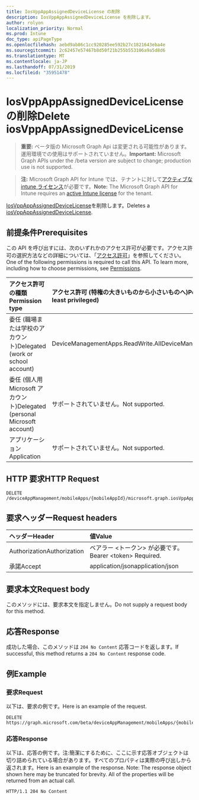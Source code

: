 ```yaml
---
title: IosVppAppAssignedDeviceLicense の削除
description: IosVppAppAssignedDeviceLicense を削除します。
author: rolyon
localization_priority: Normal
ms.prod: Intune
doc_type: apiPageType
ms.openlocfilehash: aebd9ab86c1cc920285ee592b27c1821643eba4e
ms.sourcegitcommit: 2c62457e57467b8d50f21b255b553106a9a5d8d6
ms.translationtype: MT
ms.contentlocale: ja-JP
ms.lasthandoff: 07/31/2019
ms.locfileid: "35951478"
---
```

# <a name="delete-iosvppappassigneddevicelicense"></a><span data-ttu-id="9d686-103">IosVppAppAssignedDeviceLicense の削除</span><span class="sxs-lookup"><span data-stu-id="9d686-103">Delete iosVppAppAssignedDeviceLicense</span></span>

> <span data-ttu-id="9d686-104">**重要:** ベータ版の Microsoft Graph Api は変更される可能性があります。運用環境での使用はサポートされていません。</span><span class="sxs-lookup"><span data-stu-id="9d686-104">**Important:** Microsoft Graph APIs under the /beta version are subject to change; production use is not supported.</span></span>

> <span data-ttu-id="9d686-105">**注:** Microsoft Graph API for Intune では、テナントに対して[アクティブな intune ライセンス](https://go.microsoft.com/fwlink/?linkid=839381)が必要です。</span><span class="sxs-lookup"><span data-stu-id="9d686-105">**Note:** The Microsoft Graph API for Intune requires an [active Intune license](https://go.microsoft.com/fwlink/?linkid=839381) for the tenant.</span></span>

<span data-ttu-id="9d686-106">[IosVppAppAssignedDeviceLicense](../resources/intune-apps-iosvppappassigneddevicelicense.md)を削除します。</span><span class="sxs-lookup"><span data-stu-id="9d686-106">Deletes a [iosVppAppAssignedDeviceLicense](../resources/intune-apps-iosvppappassigneddevicelicense.md).</span></span>

## <a name="prerequisites"></a><span data-ttu-id="9d686-107">前提条件</span><span class="sxs-lookup"><span data-stu-id="9d686-107">Prerequisites</span></span>
<span data-ttu-id="9d686-p101">この API を呼び出すには、次のいずれかのアクセス許可が必要です。アクセス許可の選択方法などの詳細については、「[アクセス許可](/graph/permissions-reference)」を参照してください。</span><span class="sxs-lookup"><span data-stu-id="9d686-p101">One of the following permissions is required to call this API. To learn more, including how to choose permissions, see [Permissions](/graph/permissions-reference).</span></span>

|<span data-ttu-id="9d686-110">アクセス許可の種類</span><span class="sxs-lookup"><span data-stu-id="9d686-110">Permission type</span></span>|<span data-ttu-id="9d686-111">アクセス許可 (特権の大きいものから小さいものへ)</span><span class="sxs-lookup"><span data-stu-id="9d686-111">Permissions (from most to least privileged)</span></span>|
|:---|:---|
|<span data-ttu-id="9d686-112">委任 (職場または学校のアカウント)</span><span class="sxs-lookup"><span data-stu-id="9d686-112">Delegated (work or school account)</span></span>|<span data-ttu-id="9d686-113">DeviceManagementApps.ReadWrite.All</span><span class="sxs-lookup"><span data-stu-id="9d686-113">DeviceManagementApps.ReadWrite.All</span></span>|
|<span data-ttu-id="9d686-114">委任 (個人用 Microsoft アカウント)</span><span class="sxs-lookup"><span data-stu-id="9d686-114">Delegated (personal Microsoft account)</span></span>|<span data-ttu-id="9d686-115">サポートされていません。</span><span class="sxs-lookup"><span data-stu-id="9d686-115">Not supported.</span></span>|
|<span data-ttu-id="9d686-116">アプリケーション</span><span class="sxs-lookup"><span data-stu-id="9d686-116">Application</span></span>|<span data-ttu-id="9d686-117">サポートされていません。</span><span class="sxs-lookup"><span data-stu-id="9d686-117">Not supported.</span></span>|

## <a name="http-request"></a><span data-ttu-id="9d686-118">HTTP 要求</span><span class="sxs-lookup"><span data-stu-id="9d686-118">HTTP Request</span></span>
<!-- {
  "blockType": "ignored"
}
-->
``` http
DELETE /deviceAppManagement/mobileApps/{mobileAppId}/microsoft.graph.iosVppApp/assignedLicenses/{iosVppAppAssignedLicenseId}
```

## <a name="request-headers"></a><span data-ttu-id="9d686-119">要求ヘッダー</span><span class="sxs-lookup"><span data-stu-id="9d686-119">Request headers</span></span>
|<span data-ttu-id="9d686-120">ヘッダー</span><span class="sxs-lookup"><span data-stu-id="9d686-120">Header</span></span>|<span data-ttu-id="9d686-121">値</span><span class="sxs-lookup"><span data-stu-id="9d686-121">Value</span></span>|
|:---|:---|
|<span data-ttu-id="9d686-122">Authorization</span><span class="sxs-lookup"><span data-stu-id="9d686-122">Authorization</span></span>|<span data-ttu-id="9d686-123">ベアラー &lt;トークン&gt; が必要です。</span><span class="sxs-lookup"><span data-stu-id="9d686-123">Bearer &lt;token&gt; Required.</span></span>|
|<span data-ttu-id="9d686-124">承諾</span><span class="sxs-lookup"><span data-stu-id="9d686-124">Accept</span></span>|<span data-ttu-id="9d686-125">application/json</span><span class="sxs-lookup"><span data-stu-id="9d686-125">application/json</span></span>|

## <a name="request-body"></a><span data-ttu-id="9d686-126">要求本文</span><span class="sxs-lookup"><span data-stu-id="9d686-126">Request body</span></span>
<span data-ttu-id="9d686-127">このメソッドには、要求本文を指定しません。</span><span class="sxs-lookup"><span data-stu-id="9d686-127">Do not supply a request body for this method.</span></span>

## <a name="response"></a><span data-ttu-id="9d686-128">応答</span><span class="sxs-lookup"><span data-stu-id="9d686-128">Response</span></span>
<span data-ttu-id="9d686-129">成功した場合、このメソッドは `204 No Content` 応答コードを返します。</span><span class="sxs-lookup"><span data-stu-id="9d686-129">If successful, this method returns a `204 No Content` response code.</span></span>

## <a name="example"></a><span data-ttu-id="9d686-130">例</span><span class="sxs-lookup"><span data-stu-id="9d686-130">Example</span></span>

### <a name="request"></a><span data-ttu-id="9d686-131">要求</span><span class="sxs-lookup"><span data-stu-id="9d686-131">Request</span></span>
<span data-ttu-id="9d686-132">以下は、要求の例です。</span><span class="sxs-lookup"><span data-stu-id="9d686-132">Here is an example of the request.</span></span>
``` http
DELETE https://graph.microsoft.com/beta/deviceAppManagement/mobileApps/{mobileAppId}/microsoft.graph.iosVppApp/assignedLicenses/{iosVppAppAssignedLicenseId}
```

### <a name="response"></a><span data-ttu-id="9d686-133">応答</span><span class="sxs-lookup"><span data-stu-id="9d686-133">Response</span></span>
<span data-ttu-id="9d686-p102">以下は、応答の例です。注:簡潔にするために、ここに示す応答オブジェクトは切り詰められている場合があります。すべてのプロパティは実際の呼び出しから返されます。</span><span class="sxs-lookup"><span data-stu-id="9d686-p102">Here is an example of the response. Note: The response object shown here may be truncated for brevity. All of the properties will be returned from an actual call.</span></span>
``` http
HTTP/1.1 204 No Content
```





